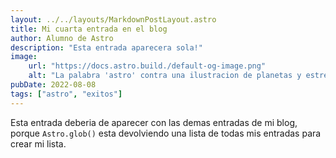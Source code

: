 ```yaml
---
layout: ../../layouts/MarkdownPostLayout.astro
title: Mi cuarta entrada en el blog
author: Alumno de Astro
description: "Esta entrada aparecera sola!"
image:
    url: "https://docs.astro.build./default-og-image.png"
    alt: "La palabra 'astro' contra una ilustracion de planetas y estrellas."
pubDate: 2022-08-08
tags: ["astro", "exitos"]
---
```


Esta entrada deberia de aparecer con las demas entradas de mi blog, porque `Astro.glob()` esta devolviendo una lista de todas mis entradas para crear mi lista.